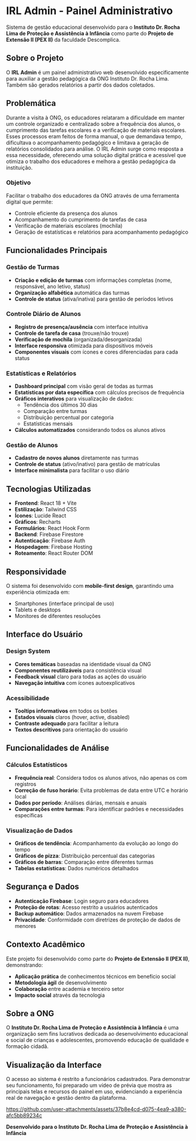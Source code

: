 # IRL Admin - Painel Administrativo

Sistema de gestão educacional desenvolvido para o **Instituto Dr. Rocha Lima de Proteção e Assistência à Infância** como parte do **Projeto de Extensão II (PEX II)** da faculdade Descomplica.

## Sobre o Projeto

O **IRL Admin** é um painel administrativo web desenvolvido especificamente para auxiliar a gestão pedagógica da ONG Instituto Dr. Rocha Lima. 
Também são gerados relatórios a partir dos dados coletados.

## Problemática

Durante a visita à ONG, os educadores relataram a dificuldade em manter um controle organizado e centralizado sobre a frequência dos alunos, o cumprimento das tarefas escolares e a verificação de materiais escolares. Esses processos eram feitos de forma manual, o que demandava tempo, dificultava o acompanhamento pedagógico e limitava a geração de relatórios consolidados para análise.
O IRL Admin surge como resposta a essa necessidade, oferecendo uma solução digital prática e acessível que otimiza o trabalho dos educadores e melhora a gestão pedagógica da instituição.

### Objetivo

Facilitar o trabalho dos educadores da ONG através de uma ferramenta digital que permite:

- Controle eficiente da presença dos alunos
- Acompanhamento do cumprimento de tarefas de casa
- Verificação de materiais escolares (mochila)
- Geração de estatísticas e relatórios para acompanhamento pedagógico

## Funcionalidades Principais

### Gestão de Turmas

- **Criação e edição de turmas** com informações completas (nome, responsável, ano letivo, status)
- **Organização alfabética** automática das turmas
- **Controle de status** (ativa/inativa) para gestão de períodos letivos

### Controle Diário de Alunos

- **Registro de presença/ausência** com interface intuitiva
- **Controle de tarefa de casa** (trouxe/não trouxe)
- **Verificação de mochila** (organizada/desorganizada)
- **Interface responsiva** otimizada para dispositivos móveis
- **Componentes visuais** com ícones e cores diferenciadas para cada status

### Estatísticas e Relatórios

- **Dashboard principal** com visão geral de todas as turmas
- **Estatísticas por data específica** com cálculos precisos de frequência
- **Gráficos interativos** para visualização de dados:
  - Tendência dos últimos 30 dias
  - Comparação entre turmas
  - Distribuição percentual por categoria
  - Estatísticas mensais
- **Cálculos automatizados** considerando todos os alunos ativos

### Gestão de Alunos

- **Cadastro de novos alunos** diretamente nas turmas
- **Controle de status** (ativo/inativo) para gestão de matrículas
- **Interface minimalista** para facilitar o uso diário

## Tecnologias Utilizadas

- **Frontend**: React 18 + Vite
- **Estilização**: Tailwind CSS
- **Ícones**: Lucide React
- **Gráficos**: Recharts
- **Formulários**: React Hook Form
- **Backend**: Firebase Firestore
- **Autenticação**: Firebase Auth
- **Hospedagem**: Firebase Hosting
- **Roteamento**: React Router DOM

## Responsividade

O sistema foi desenvolvido com **mobile-first design**, garantindo uma experiência otimizada em:

- Smartphones (interface principal de uso)
- Tablets e desktops
- Monitores de diferentes resoluções

## Interface do Usuário

### Design System

- **Cores temáticas** baseadas na identidade visual da ONG
- **Componentes reutilizáveis** para consistência visual
- **Feedback visual** claro para todas as ações do usuário
- **Navegação intuitiva** com ícones autoexplicativos

### Acessibilidade

- **Tooltips informativos** em todos os botões
- **Estados visuais** claros (hover, active, disabled)
- **Contraste adequado** para facilitar a leitura
- **Textos descritivos** para orientação do usuário

## Funcionalidades de Análise

### Cálculos Estatísticos

- **Frequência real**: Considera todos os alunos ativos, não apenas os com registros
- **Correção de fuso horário**: Evita problemas de data entre UTC e horário local
- **Dados por período**: Análises diárias, mensais e anuais
- **Comparações entre turmas**: Para identificar padrões e necessidades específicas

### Visualização de Dados

- **Gráficos de tendência**: Acompanhamento da evolução ao longo do tempo
- **Gráficos de pizza**: Distribuição percentual das categorias
- **Gráficos de barras**: Comparação entre diferentes turmas
- **Tabelas estatísticas**: Dados numéricos detalhados

## Segurança e Dados

- **Autenticação Firebase**: Login seguro para educadores
- **Proteção de rotas**: Acesso restrito a usuários autenticados
- **Backup automático**: Dados armazenados na nuvem Firebase
- **Privacidade**: Conformidade com diretrizes de proteção de dados de menores

## Contexto Acadêmico

Este projeto foi desenvolvido como parte do **Projeto de Extensão II (PEX II)**, demonstrando:

- **Aplicação prática** de conhecimentos técnicos em benefício social
- **Metodologia ágil** de desenvolvimento
- **Colaboração** entre academia e terceiro setor
- **Impacto social** através da tecnologia

## Sobre a ONG

O **Instituto Dr. Rocha Lima de Proteção e Assistência à Infância** é uma organização sem fins lucrativos dedicada ao desenvolvimento educacional e social de crianças e adolescentes, promovendo educação de qualidade e formação cidadã.

## Visualização da Interface

O acesso ao sistema é restrito a funcionários cadastrados.
Para demonstrar seu funcionamento, foi preparado um vídeo de prévia que mostra as principais telas e recursos do painel em uso, evidenciando a experiência real de navegação e gestão dentro da plataforma.

https://github.com/user-attachments/assets/37b8e4cd-d075-4ea9-a380-afc5bb89234c

**Desenvolvido para o Instituto Dr. Rocha Lima de Proteção e Assistência à Infância**  
